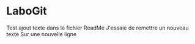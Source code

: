 # LaboGit
Test ajout texte dans le fichier ReadMe
J'essaie de remettre un nouveau texte
Sur une nouvelle ligne
